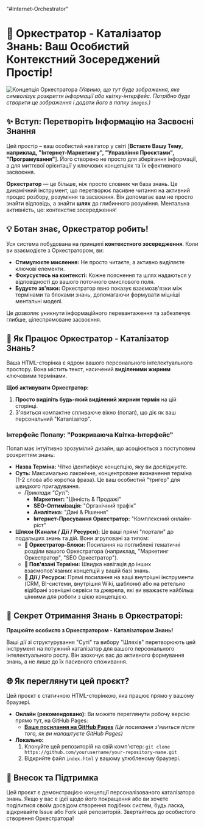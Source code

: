 "#Internet-Orchestrator"
# 🚀 Оркестратор - Каталізатор Знань: Ваш Особистий Контекстний Зосереджений Простір!

![Концепція Оркестратора](images/orchestrator_concept.png)
*(Уявимо, що тут буде зображення, яке символізує розкриття інформації або квітку-інтерфейс. Потрібно буде створити це зображення і додати його в папку `images`.)*

## ✨ Вступ: Перетворіть Інформацію на Засвоєні Знання

Цей простір – ваш особистий навігатор у світі [**Вставте Вашу Тему, наприклад, "Інтернет-Маркетингу", "Управління Проєктами", "Програмування"**]. Його створено не просто для зберігання інформації, а для миттєвої орієнтації у ключових концепціях та їх ефективного засвоєння.

**Оркестратор** — це більше, ніж просто словник чи база знань. Це динамічний інструмент, що перетворює пасивне читання на активний процес розбору, розуміння та засвоєння. Він допомагає вам не просто знайти відповідь, а знайти **шлях** до глибинного розуміння. Ментальна активність, це: контекстне зосередження!

## 💡 Ботан знає, Оркестратор робить!

Уся система побудована на принципі **контекстного зосередження**. Коли ви взаємодієте з Оркестратором, ви:
* **Стимулюєте мислення:** Не просто читаєте, а активно виділяєте ключові елементи.
* **Фокусуєтесь на контексті:** Кожне пояснення та шлях надаються у відповідності до вашого поточного смислового поля.
* **Будуєте зв'язки:** Оркестратор явно показує взаємозв'язки між термінами та блоками знань, допомагаючи формувати міцніші ментальні моделі.

Це дозволяє уникнути інформаційного перевантаження та забезпечує глибше, цілеспрямоване засвоєння.

## 🚀 Як Працює Оркестратор - Каталізатор Знань?

Ваша HTML-сторінка є ядром вашого персонального інтелектуального простору. Вона містить текст, насичений **виділеними жирним** ключовими термінами.

**Щоб активувати Оркестратор:**

1.  **Просто виділіть будь-який виділений жирним термін** на цій сторінці.
2.  З'явиться компактне спливаюче вікно (попап), що діє як ваш персональний "Каталізатор".

### **Інтерфейс Попапу: "Розкриваюча Квітка-Інтерфейс"**

Попап має інтуїтивно зрозумілий дизайн, що асоціюється з поступовим розкриттям знань:

* **Назва Терміна:** Чітко ідентифікує концепцію, яку ви досліджуєте.
* **Суть:** Максимально лаконічне, концентроване визначення терміна (1-2 слова або коротка фраза). Це ваш особистий "тригер" для швидкого пригадування.
    * *Приклади "Суті":*
        * **Маркетинг:** "Цінність & Продажі"
        * **SEO-Оптимізація:** "Органічний трафік"
        * **Аналітика:** "Дані & Рішення"
        * **Інтернет-Просування Оркестратор:** "Комплексний онлайн-ріст"
* **Шляхи (Канали / Дії / Ресурси):** Це ваші прямі "портали" до подальших знань та дій. Вони згруповані за типом:
    * **🚀 Оркестратор-Блоки:** Посилання на поглиблені тематичні розділи вашого Оркестратора (наприклад, "Маркетинг Оркестратор", "SEO Оркестратор").
    * **🤔 Пов'язані Терміни:** Швидка навігація до інших взаємопов'язаних концепцій у вашій базі знань.
    * **🔗 Дії / Ресурси:** Прямі посилання на ваші внутрішні інструменти (CRM, BI-системи, внутрішня Wiki, шаблони) або на ретельно відібрані зовнішні сервіси та джерела, які ви вважаєте найбільш цінними для роботи з цією концепцією.

## 🎯 Секрет Отримання Знань в Оркестраторі:

**Працюйте особисто з Оркестратором - Каталізатором Знань!**

Ваші дії зі структурування "Суті" та вибору "Шляхів" перетворюють цей інструмент на потужний каталізатор для вашого персонального інтелектуального росту. Він заохочує вас до активного формування знань, а не лише до їх пасивного споживання.

## 🌐 Як переглянути цей проєкт?

Цей проєкт є статичною HTML-сторінкою, яка працює прямо у вашому браузері.
* **Онлайн (рекомендовано):** Ви можете переглянути робочу версію прямо тут, на GitHub Pages:
    * **[Ваше посилання на GitHub Pages](https://yourusername.github.io/your-repository-name/)** *(Це посилання з'явиться після того, як ви налаштуєте GitHub Pages)*
* **Локально:**
    1.  Клонуйте цей репозиторій на свій комп'ютер:
        `git clone https://github.com/yourusername/your-repository-name.git`
    2.  Відкрийте файл `index.html` у вашому улюбленому браузері.

## 🤝 Внесок та Підтримка

Цей проєкт є демонстрацією концепції персоналізованого каталізатора знань. Якщо у вас є ідеї щодо його покращення або ви хочете поділитися своїм досвідом створення подібних систем, будь ласка, відкривайте Issue або Fork цей репозиторій. Звертайтесь до особистого створення Оркестратора!
